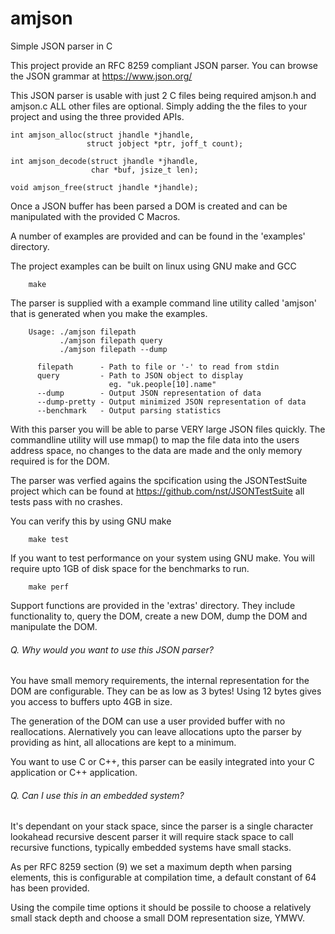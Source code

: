 # amjson
Simple JSON parser in C

This project provide an RFC 8259 compliant JSON parser.
You can browse the JSON grammar at https://www.json.org/

This JSON parser is usable with just 2 C files being required 
amjson.h and amjson.c ALL other files are optional. Simply adding 
the the files to your project and using the three provided APIs.

```
int amjson_alloc(struct jhandle *jhandle, 
                 struct jobject *ptr, joff_t count);

int amjson_decode(struct jhandle *jhandle, 
                  char *buf, jsize_t len);
	
void amjson_free(struct jhandle *jhandle);
```

Once a JSON buffer has been parsed a DOM is created and can be
manipulated with the provided C Macros.

A number of examples are provided and can be found in the 'examples' 
directory.

The project examples can be built on linux using GNU make and GCC

```
    make
```

The parser is supplied with a example command line utility called
'amjson' that is generated when you make the examples.

```
    Usage: ./amjson filepath
           ./amjson filepath query
           ./amjson filepath --dump

      filepath      - Path to file or '-' to read from stdin
      query         - Path to JSON object to display
       	              eg. "uk.people[10].name"
      --dump        - Output JSON representation of data
      --dump-pretty - Output minimized JSON representation of data
      --benchmark   - Output parsing statistics
```

With this parser you will be able to parse VERY large JSON files
quickly. The commandline utility will use mmap() to map the file 
data into the users address space, no changes to the data are
made and the only memory required is for the DOM.

The parser was verfied agains the spcification using the JSONTestSuite
project which can be found at https://github.com/nst/JSONTestSuite all 
tests pass with no crashes.

You can verify this by using GNU make

```
    make test
```

If you want to test performance on your system using GNU make.
You will require upto 1GB of disk space for the benchmarks to run.

```
    make perf
```

Support functions are provided in the 'extras' directory.
They include functionality to, query the DOM, create a new DOM, dump
the DOM and manipulate the DOM.

###### Q. Why would you want to use this JSON parser?
You have small memory requirements, the internal representation 
for the DOM are configurable. They can be as low as 3 bytes!
Using 12 bytes gives you access to buffers upto 4GB in size.

The generation of the DOM can use a user provided buffer with
no reallocations. Alernatively you can leave allocations upto the
parser by providing as hint, all allocations are kept to a minimum.

You want to use C or C++, this parser can be easily integrated
into your C application or C++ application.

###### Q. Can I use this in an embedded system?
It's dependant on your stack space, since the parser is a single
character lookahead recursive descent parser it will require stack
space to call recursive functions, typically embedded systems have
small stacks.

As per RFC 8259 section (9) we set a maximum depth when parsing 
elements, this is configurable at compilation time, a default 
constant of 64 has been provided.

Using the compile time options it should be possile to choose
a relatively small stack depth and choose a small DOM 
representation size, YMWV.